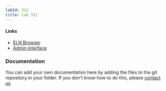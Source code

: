 ```yaml
---
labId: 312
title: Lab 312
---
```


#### Links

- [ELN Browser](https://openbis-empa-lab312.ethz.ch/)
- [Admin interface](https://openbis-empa-lab312.ethz.ch/openbis/webapp/openbis-ng-ui)

### Documentation

You can add your own documentation here by adding the files to the git repository in your folder.
If you don't know how to do this, please [contact us](/documentation/openbis/getting-started/support/).
